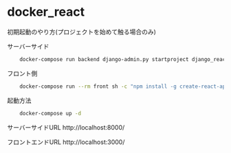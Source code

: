 # docker_react


初期起動のやり方(プロジェクトを始めて触る場合のみ)

サーバーサイド
```bash
    docker-compose run backend django-admin.py startproject django_react .
```

フロント側
```bash
    docker-compose run --rm front sh -c "npm install -g create-react-app && create-react-app django_front"
```

起動方法
```bash
    docker-compose up -d
```

サーバーサイドURL
http://localhost:8000/

フロントエンドURL
http://localhost:3000/
